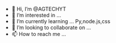 - 👋 Hi, I’m @AGTECHYT
- 👀 I’m interested in ...
- 🌱 I’m currently learning ... Py,node.js,css
- 💞️ I’m looking to collaborate on ...
- 📫 How to reach me ...

<!---
AGTECHYT/AGTECHYT is a ✨ special ✨ repository because its `README.md` (this file) appears on your GitHub profile.
You can click the Preview link to take a look at your changes.
--->
